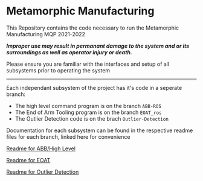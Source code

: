 # Metamorphic Manufacturing

This Repository contains the code necessary to run the Metamorphic Manufacturing MQP 2021-2022

***Improper use may result in permanant damage to the system and or its surroundings as well as operator injury or death.***

Please ensure you are familiar with the interfaces and setup of all subsystems prior to operating the system

***

Each independant subsystem of the project has it's code in a seperate branch:
- The high level command program is on the branch `ABB-ROS`
- The End of Arm Tooling program is on the branch `EOAT_ros`
- The Outlier Detection code is on the brach `Outlier-Detection`


Documentation for each subsystem can be found in the respective readme files for each branch, linked here for convenience

[Readme for ABB/High Level](https://github.com/cvkittler/Metamorphic-Manufacturing/tree/ABB-ROS#readme)

[Readme for EOAT](https://github.com/cvkittler/Metamorphic-Manufacturing/tree/EOAT_ros#readme)

[Readme for Outlier Detection](https://github.com/cvkittler/Metamorphic-Manufacturing/blob/Outlier-Detection/Outlier_Detection_ReadMe.txt)
